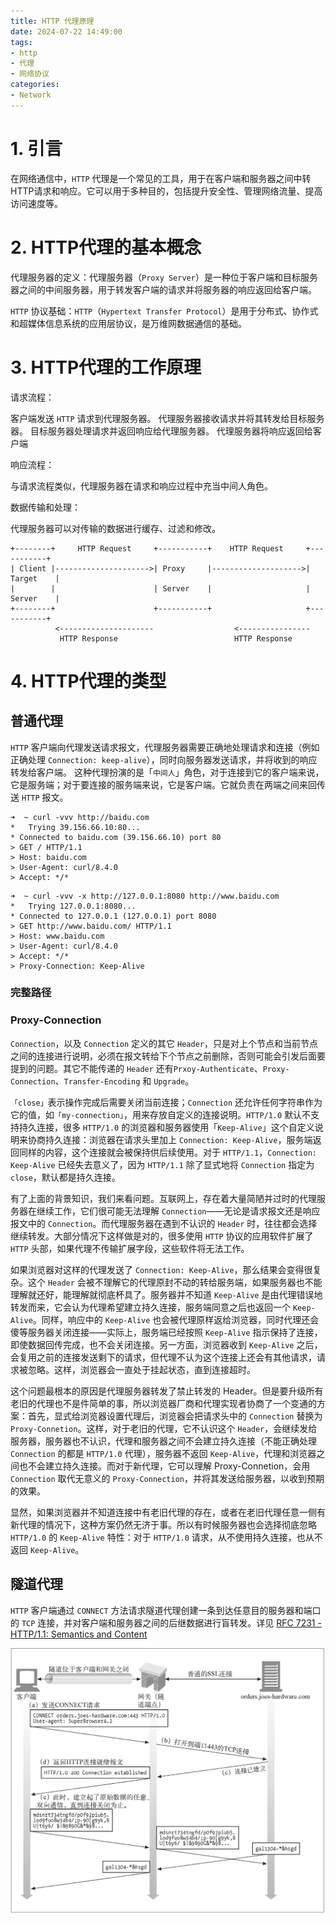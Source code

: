 ```yaml
---
title: HTTP 代理原理
date: 2024-07-22 14:49:00
tags:
- http
- 代理
- 网络协议
categories:
- Network
---
```



# 1. 引言
在网络通信中，`HTTP` 代理是一个常见的工具，用于在客户端和服务器之间中转HTTP请求和响应。它可以用于多种目的，包括提升安全性、管理网络流量、提高访问速度等。

# 2. HTTP代理的基本概念
代理服务器的定义：代理服务器（`Proxy Server`）是一种位于客户端和目标服务器之间的中间服务器，用于转发客户端的请求并将服务器的响应返回给客户端。

`HTTP` 协议基础：`HTTP`（`Hypertext Transfer Protocol`）是用于分布式、协作式和超媒体信息系统的应用层协议，是万维网数据通信的基础。

# 3. HTTP代理的工作原理
请求流程：

客户端发送 `HTTP` 请求到代理服务器。
代理服务器接收请求并将其转发给目标服务器。
目标服务器处理请求并返回响应给代理服务器。
代理服务器将响应返回给客户端

响应流程：

与请求流程类似，代理服务器在请求和响应过程中充当中间人角色。

数据传输和处理：

代理服务器可以对传输的数据进行缓存、过滤和修改。

```
+--------+     HTTP Request     +-----------+    HTTP Request     +-----------+
| Client |--------------------->| Proxy     |-------------------->| Target    |
|        |                      | Server    |                     | Server    |
+--------+                      +-----------+                     +-----------+
          <---------------------                  <----------------
           HTTP Response                          HTTP Response

```

# 4. HTTP代理的类型

## 普通代理

`HTTP` 客户端向代理发送请求报文，代理服务器需要正确地处理请求和连接（例如正确处理 `Connection: keep-alive`），同时向服务器发送请求，并将收到的响应转发给客户端。 这种代理扮演的是「`中间人`」角色，对于连接到它的客户端来说，它是服务端；对于要连接的服务端来说，它是客户端。它就负责在两端之间来回传送 `HTTP` 报文。

```shell
➜  ~ curl -vvv http://baidu.com
*   Trying 39.156.66.10:80...
* Connected to baidu.com (39.156.66.10) port 80
> GET / HTTP/1.1
> Host: baidu.com
> User-Agent: curl/8.4.0
> Accept: */*
```

```shell
➜  ~ curl -vvv -x http://127.0.0.1:8080 http://www.baidu.com
*   Trying 127.0.0.1:8080...
* Connected to 127.0.0.1 (127.0.0.1) port 8080
> GET http://www.baidu.com/ HTTP/1.1
> Host: www.baidu.com
> User-Agent: curl/8.4.0
> Accept: */*
> Proxy-Connection: Keep-Alive
```
### 完整路径

### Proxy-Connection

`Connection`，以及 `Connection` 定义的其它 `Header`，只是对上个节点和当前节点之间的连接进行说明，必须在报文转给下个节点之前删除，否则可能会引发后面要提到的问题。其它不能传递的 `Header` 还有`Prxoy-Authenticate`、`Proxy-Connection`、`Transfer-Encoding` 和 `Upgrade`。

`「close」`表示操作完成后需要关闭当前连接；`Connection` 还允许任何字符串作为它的值，如`「my-connection」`，用来存放自定义的连接说明。`HTTP/1.0` 默认不支持持久连接，很多 `HTTP/1.0` 的浏览器和服务器使用「`Keep-Alive`」这个自定义说明来协商持久连接：浏览器在请求头里加上 `Connection: Keep-Alive`，服务端返回同样的内容，这个连接就会被保持供后续使用。对于 `HTTP/1.1`，`Connection: Keep-Alive` 已经失去意义了，因为 `HTTP/1.1` 除了显式地将 `Connection` 指定为 `close`，默认都是持久连接。

有了上面的背景知识，我们来看问题。互联网上，存在着大量简陋并过时的代理服务器在继续工作，它们很可能无法理解 `Connection`——无论是请求报文还是响应报文中的 `Connection`。而代理服务器在遇到不认识的 `Header` 时，往往都会选择继续转发。大部分情况下这样做是对的，很多使用 `HTTP` 协议的应用软件扩展了 `HTTP` 头部，如果代理不传输扩展字段，这些软件将无法工作。

如果浏览器对这样的代理发送了 `Connection: Keep-Alive`，那么结果会变得很复杂。这个 `Header` 会被不理解它的代理原封不动的转给服务端，如果服务器也不能理解就还好，能理解就彻底杯具了。服务器并不知道 `Keep-Alive` 是由代理错误地转发而来，它会认为代理希望建立持久连接，服务端同意之后也返回一个 `Keep-Alive`。同样，响应中的 `Keep-Alive` 也会被代理原样返给浏览器，同时代理还会傻等服务器关闭连接——实际上，服务端已经按照 `Keep-Alive` 指示保持了连接，即使数据回传完成，也不会关闭连接。另一方面，浏览器收到 `Keep-Alive` 之后，会复用之前的连接发送剩下的请求，但代理不认为这个连接上还会有其他请求，请求被忽略。这样，浏览器会一直处于挂起状态，直到连接超时。

这个问题最根本的原因是代理服务器转发了禁止转发的 Header。但是要升级所有老旧的代理也不是件简单的事，所以浏览器厂商和代理实现者协商了一个变通的方案：首先，显式给浏览器设置代理后，浏览器会把请求头中的 `Connection` 替换为 `Proxy-Connetion`。这样，对于老旧的代理，它不认识这个 `Header`，会继续发给服务器，服务器也不认识，代理和服务器之间不会建立持久连接（不能正确处理 `Connection` 的都是 `HTTP/1.0` 代理），服务器不返回 `Keep-Alive`，代理和浏览器之间也不会建立持久连接。而对于新代理，它可以理解 Proxy-Connetion，会用 `Connection` 取代无意义的 `Proxy-Connection`，并将其发送给服务器，以收到预期的效果。

显然，如果浏览器并不知道连接中有老旧代理的存在，或者在老旧代理任意一侧有新代理的情况下，这种方案仍然无济于事。所以有时候服务器也会选择彻底忽略 `HTTP/1.0` 的 `Keep-Alive` 特性：对于 `HTTP/1.0` 请求，从不使用持久连接，也从不返回 `Keep-Alive`。

## 隧道代理

`HTTP` 客户端通过 `CONNECT` 方法请求隧道代理创建一条到达任意目的服务器和端口的 `TCP` 连接，并对客户端和服务器之间的后继数据进行盲转发。详见 [RFC 7231 - HTTP/1.1: Semantics and Content](https://datatracker.ietf.org/doc/html/rfc7231#section-4.3.6)

![http隧道代理](../../images/http隧道代理.png)
